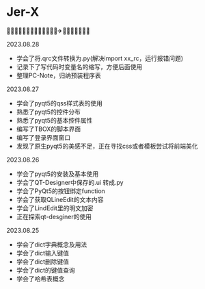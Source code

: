 # Jer-X
🍗🍔🍟🍠🍓🤣🤪😍🤩💯✅🍕🥳✈🌭😆😃🥓🧂🍿🥂

2023.08.28
- 学会了将.qrc文件转换为.py(解决import xx_rc，运行报错问题)
- 记录下了写代码时变量名的缩写，方便后面使用
- 整理PC-Note，归纳预装程序表

2023.08.27
- 学会了pyqt5的qss样式表的使用
- 熟悉了pyqt5的控件分布
- 熟悉了pyqt5的基本控件属性
- 编写了TBOX的脚本界面
- 编写了登录界面窗口
- 发现了原生pyqt5的美感不足，正在寻找css或者模板尝试将前端美化


2023.08.26
- 学会了pyqt5的安装及基本使用
- 学会了QT-Designer中保存的.ui 转成.py
- 学会了PyQt5的按钮绑定function
- 学会了获取QLineEdit的文本内容
- 学会了LindEdit里的明文加密
- 正在探索qt-desginer的使用

2023.08.25
- 学会了dict字典概念及用法
- 学会了dict输入键值
- 学会了dict删除键值
- 学会了dict的键值查询
- 学会了哈希表概念
